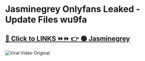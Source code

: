 
 # Jasminegrey Onlyfans Leaked - Update Files wu9fa

## <h2><a href="https://clipsfans.com/Jasminegrey&ref=git">🔗 Click to LINKS ⏩⏩ 👉 🟢 Jasminegrey </a></h2>

<a href="https://clipsfans.com/Jasminegrey&ref=git" rel="nofollow" data-target="animated-image.originalLink"><img src="https://i.ibb.co.com/xMMVF88/686577567.gif" alt="Viral Video Original" style="max-width: 100%; display: inline-block;" data-target="animated-image.originalImage"></a>

